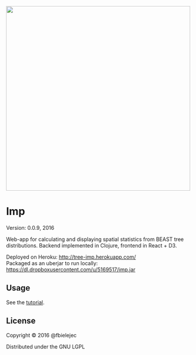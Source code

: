<img src="https://rega.kuleuven.be/cev/ecv/tutorials/figures/screenshot3.png/image" width="500" align="center">

# Imp
Version: 0.0.9, 2016 <br />

Web-app for calculating and displaying spatial statistics from BEAST tree distributions.
Backend implemented in Clojure, frontend in React + D3. 

Deployed on Heroku: http://tree-imp.herokuapp.com/ <br />
Packaged as an uberjar to run locally: https://dl.dropboxusercontent.com/u/5169517/imp.jar 

## Usage

See the [tutorial](https://rega.kuleuven.be/cev/ecv/tutorials/tree-imp-tutorial).

## License

Copyright © 2016 @fbielejec

Distributed under the GNU LGPL

